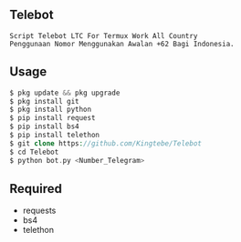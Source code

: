## Telebot
```
Script Telebot LTC For Termux Work All Country
Penggunaan Nomor Menggunakan Awalan +62 Bagi Indonesia.
```
## Usage
```php
$ pkg update && pkg upgrade
$ pkg install git
$ pkg install python
$ pip install request
$ pip install bs4
$ pip install telethon
$ git clone https://github.com/Kingtebe/Telebot
$ cd Telebot
$ python bot.py <Number_Telegram>
```
## Required
- requests
- bs4
- telethon
